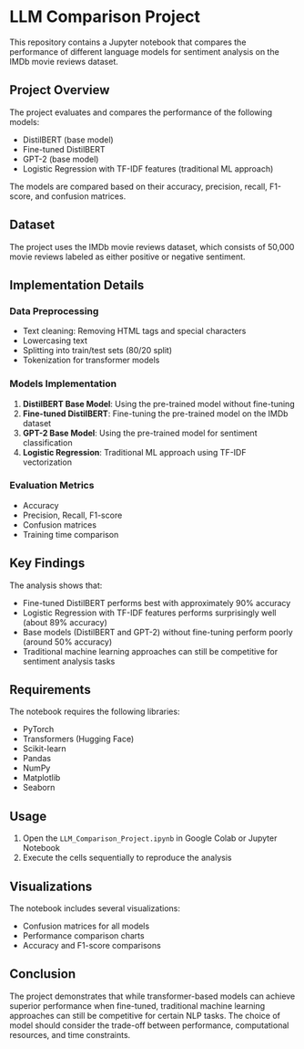 # LLM Comparison Project

This repository contains a Jupyter notebook that compares the performance of different language models for sentiment analysis on the IMDb movie reviews dataset.

## Project Overview

The project evaluates and compares the performance of the following models:
- DistilBERT (base model)
- Fine-tuned DistilBERT
- GPT-2 (base model)
- Logistic Regression with TF-IDF features (traditional ML approach)

The models are compared based on their accuracy, precision, recall, F1-score, and confusion matrices.

## Dataset

The project uses the IMDb movie reviews dataset, which consists of 50,000 movie reviews labeled as either positive or negative sentiment.

## Implementation Details

### Data Preprocessing
- Text cleaning: Removing HTML tags and special characters
- Lowercasing text
- Splitting into train/test sets (80/20 split)
- Tokenization for transformer models

### Models Implementation
1. **DistilBERT Base Model**: Using the pre-trained model without fine-tuning
2. **Fine-tuned DistilBERT**: Fine-tuning the pre-trained model on the IMDb dataset
3. **GPT-2 Base Model**: Using the pre-trained model for sentiment classification
4. **Logistic Regression**: Traditional ML approach using TF-IDF vectorization

### Evaluation Metrics
- Accuracy
- Precision, Recall, F1-score
- Confusion matrices
- Training time comparison

## Key Findings

The analysis shows that:
- Fine-tuned DistilBERT performs best with approximately 90% accuracy
- Logistic Regression with TF-IDF features performs surprisingly well (about 89% accuracy)
- Base models (DistilBERT and GPT-2) without fine-tuning perform poorly (around 50% accuracy)
- Traditional machine learning approaches can still be competitive for sentiment analysis tasks

## Requirements

The notebook requires the following libraries:
- PyTorch
- Transformers (Hugging Face)
- Scikit-learn
- Pandas
- NumPy
- Matplotlib
- Seaborn

## Usage

1. Open the `LLM_Comparison_Project.ipynb` in Google Colab or Jupyter Notebook
2. Execute the cells sequentially to reproduce the analysis

## Visualizations

The notebook includes several visualizations:
- Confusion matrices for all models
- Performance comparison charts
- Accuracy and F1-score comparisons

## Conclusion

The project demonstrates that while transformer-based models can achieve superior performance when fine-tuned, traditional machine learning approaches can still be competitive for certain NLP tasks. The choice of model should consider the trade-off between performance, computational resources, and time constraints.